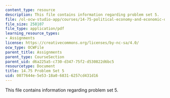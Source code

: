 ```yaml
---
content_type: resource
description: This file contains information regarding problem set 5.
file: /ol-ocw-studio-app/courses/14-75-political-economy-and-economic-development-fall-2012/0077644e5e5318a068316257cd431d16_MIT14_75F12_ProbSet5.pdf
file_size: 258107
file_type: application/pdf
learning_resource_types:
- Assignments
license: https://creativecommons.org/licenses/by-nc-sa/4.0/
ocw_type: OCWFile
parent_title: Assignments
parent_type: CourseSection
parent_uid: d6a225a5-c730-d347-75f2-d530822d6bc5
resourcetype: Document
title: 14.75 Problem Set 5
uid: 0077644e-5e53-18a0-6831-6257cd431d16
---
```

This file contains information regarding problem set 5.